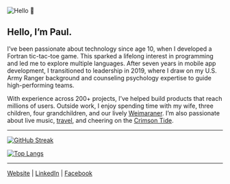 ![Hello 👋](https://i.imgur.com/hfDTfji.jpg)

## Hello, I’m Paul.

I’ve been passionate about technology since age 10, when I developed a Fortran tic-tac-toe game. This sparked a lifelong interest in programming and led me to explore multiple languages. After seven years in mobile app development, I transitioned to leadership in 2019, where I draw on my U.S. Army Ranger background and counseling psychology expertise to guide high-performing teams.

With experience across 200+ projects, I’ve helped build products that reach millions of users. Outside work, I enjoy spending time with my wife, three children, four grandchildren, and our lively [Weimaraner](https://www.akc.org/dog-breeds/weimaraner). I’m also passionate about live music, [travel](https://www.google.com/maps/d/u/1/edit?mid=17xvqfTc_OMc9VCa3vX-LsG3JqfC43mo&usp=sharing), and cheering on the [Crimson Tide](https://en.wikipedia.org/wiki/Alabama_Crimson_Tide_football).

---

[![GitHub Streak](https://streak-stats.demolab.com/?user=pkadams67&theme=dark&background=000000)](https://git.io/streak-stats)

[![Top Langs](https://github-readme-stats.vercel.app/api/top-langs/?username=pkadams67&layout=compact&theme=vision-friendly-dark)](https://github.com/anuraghazra/github-readme-stats)

---

[Website](https://adams.io) | [LinkedIn](https://www.linkedin.com/in/pkadams67) | [Facebook](http://facebook.com/pkadams67)
